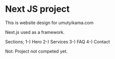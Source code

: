 # Next JS project
This is website design for umutyikama.com

Next.js used as a framework.

Sections;
1-) Hero
2-) Services
3-) FAQ
4-) Contact

Not: Project not competed yet. 
